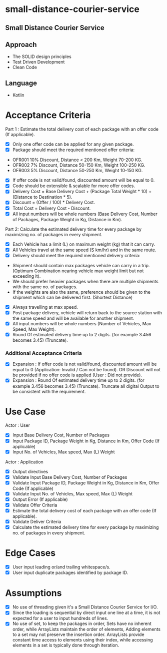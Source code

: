 # small-distance-courier-service
## Small Distance Courier Service

## Approach
- The SOLID design principles
- Test Driven Development
- Clean Code

## Language
- Kotlin

# Acceptance Criteria
Part 1 : Estimate the total delivery cost of each package with an offer code (If applicable).
- [x] Only one offer code can be applied for any given package.
- [x] Package should meet the required mentioned offer criteria:
- OFR001 10% Discount, Distance < 200 Km, Weight 70-200 KG.
- OFR002 7% Discount, Distance 50-150 Km, Weight 100-250 KG.
- OFR003 5% Discount, Distance 50-250 Km, Weight 10-150 KG.
- [x] If offer code is not valid/found, discounted amount will be equal to 0.
- [x] Code should be extensible & scalable for more offer codes.
- [x] Delivery Cost = Base Delivery Cost + (Package Total Weight * 10) + (Distance to Destination * 5).
- [x] Discount = (Offer / 100) * Delivery Cost.
- [x] Total Cost = Delivery Cost - Discount.
- [x] All input numbers will be whole numbers (Base Delivery Cost, Number of Packages, Package Weight in Kg, Distance in Km).

Part 2: Calculate the estimated delivery time for every package by maximizing no. of packages in every shipment.
- [x] Each Vehicle has a limit (L) on maximum weight (kg) that it can carry.
- [x] All Vehicles travel at the same speed (S km/hr) and in the same route.
- [x] Delivery should meet the required mentioned delivery criteria:
- Shipment should contain max packages vehicle can carry in a trip. (Optimum Combination nearing vehicle max weight limit but not exceeding it).
- We should prefer heavier packages when there are multiple shipments with the same no. of packages.
- If the weights are also the same, preference should be given to the shipment which can be delivered first. (Shortest Distance)
- [x] Always travelling at max speed.
- [x] Post package delivery, vehicle will return back to the source station with the same speed and will be available for another shipment.
- [x] All input numbers will be whole numbers (Number of Vehicles, Max Speed, Max Weight).
- [x] Round Of estimated delivery time up to 2 digits. (for example 3.456 becomes 3.45) (Truncate).

### Additional Acceptance Criteria
- [x] Expansion : If offer code is not valid/found, discounted amount will be equal to 0 (Application: Invalid / Can not be found). OR Discount will not be provided if no offer code is applied (User : Did not provide).
- [x] Expansion : Round Of estimated delivery time up to 2 digits. (for example 3.456 becomes 3.45) (Truncate). Truncate all digital Output to be consistent with the requirement.

# Use Case
Actor : User
- [x] Input Base Delivery Cost, Number of Packages
- [x] Input Package ID, Package Weight in Kg, Distance in Km, Offer Code (If applicable)
- [x] Input No. of Vehicles, Max speed, Max (L) Weight 

Actor : Application
- [x] Output directives
- [x] Validate Input Base Delivery Cost, Number of Packages
- [x] Validate Input Package ID, Package Weight in Kg, Distance in Km, Offer Code (If applicable)
- [x] Validate Input No. of Vehicles, Max speed, Max (L) Weight
- [x] Output Error (If applicable)
- [x] Validate Offer Criteria
- [x] Estimate the total delivery cost of each package with an offer code (If applicable).
- [x] Validate Deliver Criteria
- [x] Calculate the estimated delivery time for every package by maximizing no. of packages in every shipment.

# Edge Cases
- [x] User input leading or/and trailing whitespace/s.
- [x] User input duplicate packages identified by package ID.

# Assumptions
- [x] No use of threading given it's a Small Distance Courier Service for I/O.
- [x] Since the loading is sequential by direct input one line at a time, it is not expected for a user to input hundreds of lines.
- [x] No use of set, to keep the packages in order, Sets have no inherent order, while ArrayLists maintain the order of elements, Adding elements to a set may not preserve the insertion order. ArrayLists provide constant time access to elements using their index, while accessing elements in a set is typically done through iteration.